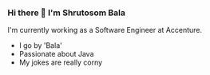 ### Hi there 👋 I'm Shrutosom Bala 

<!--
**ScriptKiddie47/ScriptKiddie47** is a ✨ _special_ ✨ repository because its `README.md` (this file) appears on your GitHub profile.

Here are some ideas to get you started:

- 🔭 I’m currently working on ...
- 🌱 I’m currently learning ...
- 👯 I’m looking to collaborate on ...
- 🤔 I’m looking for help with ...
- 💬 Ask me about ...
- 📫 How to reach me: ...
- 😄 Pronouns: ...
- ⚡ Fun fact: ...
-->


I'm currently working as a Software Engineer at Accenture.
- I go by 'Bala'
- Passionate about Java
- My jokes are really corny
